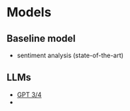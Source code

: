 # Models

## Baseline model

* sentiment analysis (state-of-the-art)

## LLMs

* [GPT 3/4](https://platform.openai.com/docs/models/overview)
* 